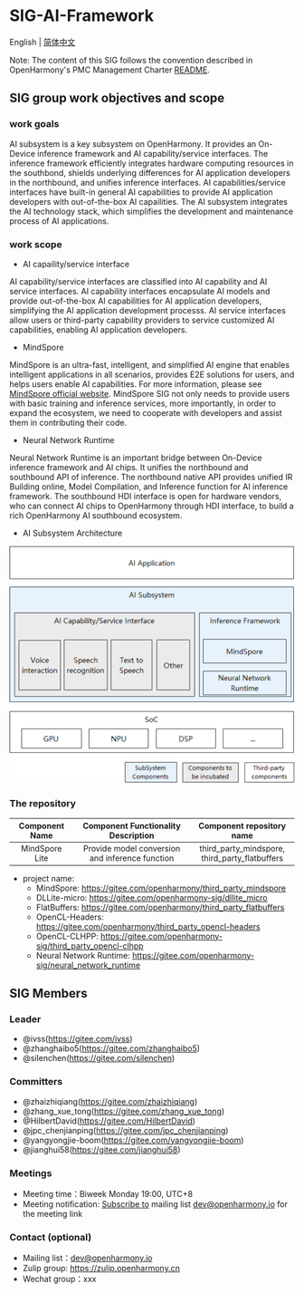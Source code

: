 # SIG-AI-Framework

English | [简体中文](./sig-ai-framework_cn.md)

Note: The content of this SIG follows the convention described in OpenHarmony's PMC Management Charter [README](/zh/pmc.md).

## SIG group work objectives and scope

### work goals

AI subsystem is a key subsystem on OpenHarmony. It provides an On-Device inference framework and AI capability/service interfaces. The inference framework efficiently integrates hardware computing resources in the southbond, shields underlying differences for AI application developers in the northbound, and unifies inference interfaces. AI capabilities/service interfaces have built-in general AI capabilities to provide AI application developers with out-of-the-box AI capailities. The AI subsystem integrates the AI technology stack, which simplifies the development and maintenance process of AI applications.

### work scope


- AI capaility/service interface

AI capability/service interfaces are classified into AI capability and AI service interfaces. AI capability interfaces encapsulate AI models and provide out-of-the-box AI capabilities for AI application developers, simplifying the AI application development processs. AI service interfaces allow users or third-party capability providers to service customized AI capabilities, enabling AI application developers.

- MindSpore

MindSpore is an ultra-fast, intelligent, and simplified AI engine that enables intelligent applications in all scenarios, provides E2E solutions for users, and helps users enable AI capabilities. For more information, please see [MindSpore official website](https://www.mindspore.cn/lite). MindSpore SIG not only needs to provide users with basic training and inference services, more importantly, in order to expand the ecosystem, we need to cooperate with developers and assist them in contributing their code.

- Neural Network Runtime

Neural Network Runtime is an important bridge between On-Device inference framework and AI chips. It unifies the northbound and southbound API of inference. The northbound native API provides unified IR Building online, Model Compilation, and Inference function for AI inference framework. The southbound HDI interface is open for hardware vendors, who can connect AI chips to OpenHarmony through HDI interface, to build a rich OpenHarmony AI southbound ecosystem. 

- AI Subsystem Architecture

![figures/ai-framework-arch-en.png](figures/ai-framework-arch-en.png)

### The repository
| Component Name |       Component Functionality Description       |             Component repository name             |
| :------------: | :---------------------------------------------: | :-----------------------------------------------: |
| MindSpore Lite | Provide model conversion and inference function | third_party_mindspore,<br>third_party_flatbuffers|
- project name:
  - MindSpore: https://gitee.com/openharmony/third_party_mindspore
  - DLLite-micro: https://gitee.com/openharmony-sig/dllite_micro
  - FlatBuffers: https://gitee.com/openharmony/third_party_flatbuffers
  - OpenCL-Headers: https://gitee.com/openharmony/third_party_opencl-headers
  - OpenCL-CLHPP: https://gitee.com/openharmony-sig/third_party_opencl-clhpp
  - Neural Network Runtime: https://gitee.com/openharmony-sig/neural_network_runtime

## SIG Members

### Leader

- @ivss(https://gitee.com/ivss)
- @zhanghaibo5(https://gitee.com/zhanghaibo5)
- @silenchen(https://gitee.com/silenchen)

### Committers

- @zhaizhiqiang(https://gitee.com/zhaizhiqiang)
- @zhang_xue_tong(https://gitee.com/zhang_xue_tong)
- @HilbertDavid(https://gitee.com/HilbertDavid)
- @jpc_chenjianping(https://gitee.com/jpc_chenjianping)
- @yangyongjie-boom(https://gitee.com/yangyongjie-boom)
- @jianghui58(https://gitee.com/jianghui58)

 ### Meetings
 - Meeting time：Biweek Monday 19:00, UTC+8
 - Meeting notification: [Subscribe to](https://lists.openatom.io/postorius/lists/dev.openharmony.io) mailing list dev@openharmony.io for the meeting link

### Contact (optional)

- Mailing list：dev@openharmony.io
- Zulip group: https://zulip.openharmony.cn
- Wechat group：xxx
